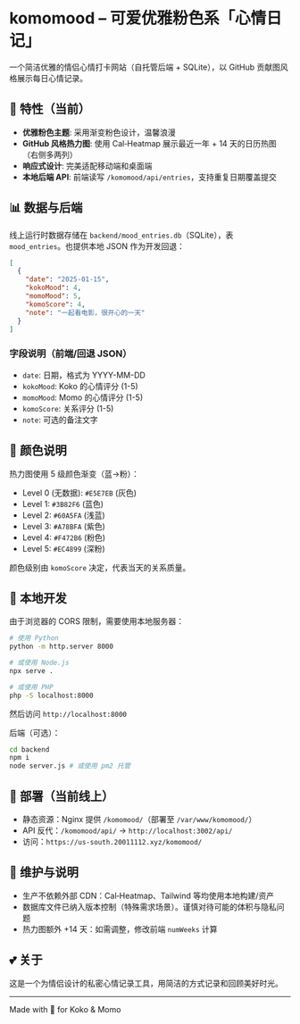 # komomood – 可爱优雅粉色系「心情日记」

一个简洁优雅的情侣心情打卡网站（自托管后端 + SQLite），以 GitHub 贡献图风格展示每日心情记录。

## 🌸 特性（当前）

- **优雅粉色主题**: 采用渐变粉色设计，温馨浪漫
- **GitHub 风格热力图**: 使用 Cal‑Heatmap 展示最近一年 + 14 天的日历热图（右侧多两列）
- **响应式设计**: 完美适配移动端和桌面端
- **本地后端 API**: 前端读写 `/komomood/api/entries`，支持重复日期覆盖提交

## 📊 数据与后端

线上运行时数据存储在 `backend/mood_entries.db`（SQLite），表 `mood_entries`。也提供本地 JSON 作为开发回退：

```json
[
  {
    "date": "2025-01-15",
    "kokoMood": 4,
    "momoMood": 5,
    "komoScore": 4,
    "note": "一起看电影，很开心的一天"
  }
]
```

### 字段说明（前端/回退 JSON）

- `date`: 日期，格式为 YYYY-MM-DD
- `kokoMood`: Koko 的心情评分 (1-5)
- `momoMood`: Momo 的心情评分 (1-5)
- `komoScore`: 关系评分 (1-5)
- `note`: 可选的备注文字

## 🎨 颜色说明

热力图使用 5 级颜色渐变（蓝→粉）：

- Level 0 (无数据): `#E5E7EB` (灰色)
- Level 1: `#3B82F6` (蓝色)
- Level 2: `#60A5FA` (浅蓝)
- Level 3: `#A78BFA` (紫色)
- Level 4: `#F472B6` (粉色)
- Level 5: `#EC4899` (深粉)

颜色级别由 `komoScore` 决定，代表当天的关系质量。

## 🚀 本地开发

由于浏览器的 CORS 限制，需要使用本地服务器：

```bash
# 使用 Python
python -m http.server 8000

# 或使用 Node.js
npx serve .

# 或使用 PHP
php -S localhost:8000
```

然后访问 `http://localhost:8000`

后端（可选）：

```bash
cd backend
npm i
node server.js # 或使用 pm2 托管
```

## 📱 部署（当前线上）

- 静态资源：Nginx 提供 `/komomood/`（部署至 `/var/www/komomood/`）
- API 反代：`/komomood/api/` → `http://localhost:3002/api/`
- 访问：`https://us-south.20011112.xyz/komomood/`

## 🔧 维护与说明

- 生产不依赖外部 CDN：Cal‑Heatmap、Tailwind 等均使用本地构建/资产
- 数据库文件已纳入版本控制（特殊需求场景）。谨慎对待可能的体积与隐私问题
- 热力图额外 +14 天：如需调整，修改前端 `numWeeks` 计算

## 💕 关于

这是一个为情侣设计的私密心情记录工具，用简洁的方式记录和回顾美好时光。

---

Made with 💖 for Koko & Momo
